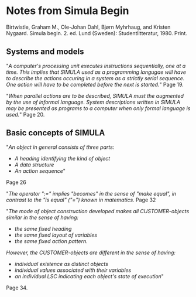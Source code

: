 # Notes from Simula Begin

Birtwistle, Graham M., Ole-Johan Dahl, Bjørn Myhrhaug, and Kristen Nygaard. Simula begin. 2. ed. Lund (Sweden): Studentlitteratur, 1980. Print.

## Systems and models ##

"*A computer's processing unit executes instructions sequentially, one at a time. This implies that SIMULA used as a programming langugae will have to describe the actions occuring in a system as a strictly serial sequence. One action will have to be completed before the next is started.*" Page 19.

"*When parallel actions are to be described, SIMULA must the augmented by the use of informal language. System descriptions written in SIMULA may be presented as programs to a computer when only formal language is used.*" Page 20.

## Basic concepts of SIMULA ##

"*An object in general consists of three parts:*

- *A heading identifying the kind of object*
- *A data structure*
- *An action sequence*"

Page 26

"*The operator ":=" implies "becomes" in the sense of "make equal", in contrast to the "is equal" ("=") known in matematics.* Page 32

"*The mode of object construction developed makes all CUSTOMER-objects similar in the sense of having:* 

- *the same fixed heading*
- *the same fixed layout of variables*
- *the same fixed action pattern.*

*However, the CUSTOMER-objects are different in the sense of having:*

- *individual existence as distinct objects*
- *individual values associated with their variables*
- *an individual LSC indicating each object's state of execution*"

Page 34.
